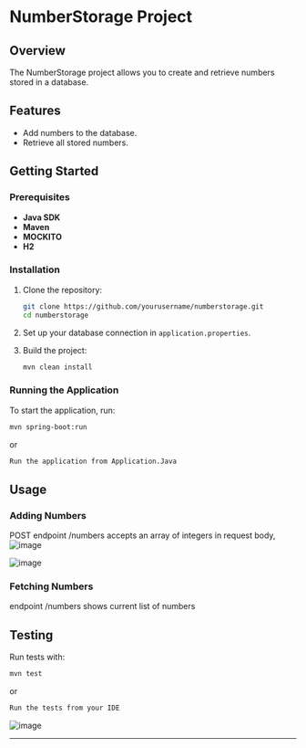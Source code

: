 # NumberStorage Project

## Overview
The NumberStorage project allows you to create and retrieve numbers stored in a database.

## Features
- Add numbers to the database.
- Retrieve all stored numbers.

## Getting Started

### Prerequisites
- **Java SDK**
- **Maven**
- **MOCKITO**
- **H2**

### Installation
1. Clone the repository:
   ```bash
   git clone https://github.com/yourusername/numberstorage.git
   cd numberstorage
   ```

2. Set up your database connection in `application.properties`.

3. Build the project:
   ```bash
   mvn clean install
   ```


### Running the Application
To start the application, run:
```bash
mvn spring-boot:run
```
or
```bash
Run the application from Application.Java
```


## Usage

### Adding Numbers
POST endpoint /numbers accepts an array of integers in request body,
![image](https://github.com/user-attachments/assets/7ec3575f-2604-4e29-b751-33b149813c05)

![image](https://github.com/user-attachments/assets/446f3dda-93aa-4b05-a98f-586a84cb52cd)



### Fetching Numbers
endpoint /numbers shows current list of numbers

## Testing
Run tests with:
```bash
mvn test
```
or
```bash
Run the tests from your IDE
```
![image](https://github.com/user-attachments/assets/acd22ef5-8fbd-45d1-8a88-52c09f795efb)

---
